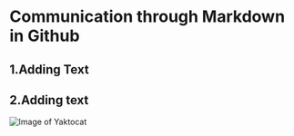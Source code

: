 # Communication through Markdown in Github
1.Adding Text
----------------------
2.Adding text
----------------------
![Image of Yaktocat](https://octodex.github.com/images/yaktocat.png)
